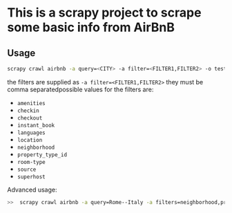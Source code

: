 # This is a scrapy project to scrape some basic info from AirBnB


## Usage

```bash
scrapy crawl airbnb -a query=<CITY> -a filter=<FILTER1,FILTER2> -o tests.json
```

the filters are supplied as `-a filter=<FILTER1,FILTER2>` they must be comma separatedpossible values for the filters are:
 
  * `amenities`
  * `checkin`
  * `checkout`
  * `instant_book`
  * `languages`
  * `location`
  * `neighborhood`
  * `property_type_id`
  * `room-type`
  * `source`
  * `superhost`

Advanced usage:
```bash
>>  scrapy crawl airbnb -a query=Rome--Italy -a filters=neighborhood,property_type_id -o output.json  2>&1 | tee ~/<log>.log
```

